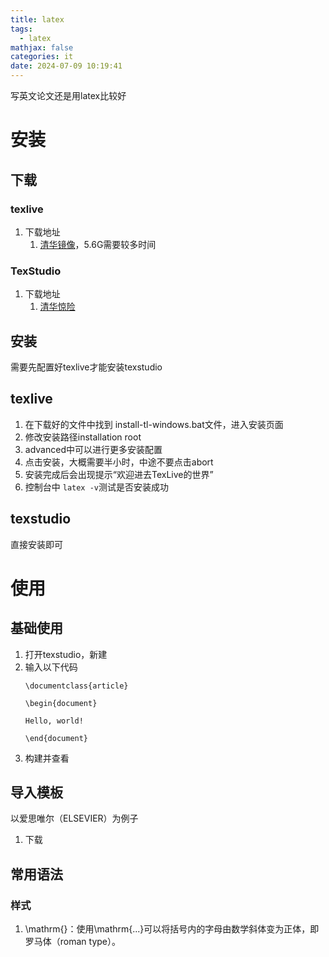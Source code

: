 ```yaml
---
title: latex
tags:
  - latex
mathjax: false
categories: it
date: 2024-07-09 10:19:41
---
```


写英文论文还是用latex比较好

<!--more-->

# 安装
## 下载
### texlive
1. 下载地址
   1. [清华镜像](https://mirrors.tuna.tsinghua.edu.cn/CTAN/systems/texlive/Images/)，5.6G需要较多时间

### TexStudio
1. 下载地址
   1. [清华惊险](https://mirrors.tuna.tsinghua.edu.cn/github-release/texstudio-org/texstudio/LatestRelease/)

## 安装
需要先配置好texlive才能安装texstudio

## texlive
1. 在下载好的文件中找到 install-tl-windows.bat文件，进入安装页面
2. 修改安装路径installation root
3. advanced中可以进行更多安装配置
4. 点击安装，大概需要半小时，中途不要点击abort
5. 安装完成后会出现提示“欢迎进去TexLive的世界”
6. 控制台中 `latex -v`测试是否安装成功


## texstudio
直接安装即可

# 使用
## 基础使用
1. 打开texstudio，新建
2. 输入以下代码
   ```
   \documentclass{article}
 
   \begin{document}
   
   Hello, world!
   
   \end{document}
   ```
3. 构建并查看

## 导入模板
以爱思唯尔（ELSEVIER）为例子

1. 下载

## 常用语法
### 样式
1. \mathrm{}：使用\mathrm{...}可以将括号内的字母由数学斜体变为正体，即罗马体（roman type）。